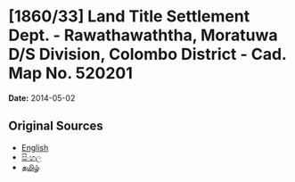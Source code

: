 # [1860/33] Land Title Settlement Dept. - Rawathawaththa, Moratuwa D/S Division, Colombo District - Cad. Map No. 520201

**Date:** 2014-05-02

## Original Sources

- [English](https://documents.gov.lk/view/extra-gazettes/2014/5/1860-33_E.pdf)
- [සිංහල](https://documents.gov.lk/view/extra-gazettes/2014/5/1860-33_S.pdf)
- [தமிழ்](https://documents.gov.lk/view/extra-gazettes/2014/5/1860-33_T.pdf)
